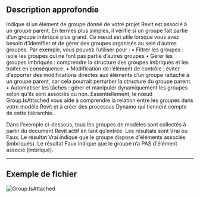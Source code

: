 ## Description approfondie
Indique si un élément de groupe donné de votre projet Revit est associé à un groupe parent.  En termes plus simples, il vérifie si un groupe fait partie d’un groupe imbriqué plus grand. Ce nœud est utile lorsque vous avez besoin d’identifier et de gérer des groupes organisés au sein d’autres groupes. Par exemple, vous pouvez l’utiliser pour :
• Filtrer les groupes : isole les groupes qui ne font pas partie d’autres groupes
• Gérer les groupes imbriqués : comprendre la structure des groupes imbriqués et les traiter en conséquence.
• Modification de l’élément de contrôle : éviter d’apporter des modifications directes aux éléments d’un groupe rattaché à un groupe parent, car cela pourrait perturber la structure du groupe parent.
• Automatiser les tâches : gérer et manipuler dynamiquement les groupes selon qu’ils sont associés ou non.
Essentiellement, le nœud Group.IsAttached vous aide à comprendre la relation entre les groupes dans votre modèle Revit et à créer des processus Dynamo qui tiennent compte de cette hiérarchie.

Dans l’exemple ci-dessous, tous les groupes de modèles sont collectés à partir du document Revit actif en tant qu’entrée.  Les résultats sont Vrai ou Faux.  Le résultat Vrai indique que le groupe dispose d'éléments associés (imbriqués).  Le résultat Faux indique que le groupe n’a PAS d'élément associé (imbriqué).

___
## Exemple de fichier

![Group.IsAttached](./Revit.Elements.Group.IsAttached_img.jpg)
